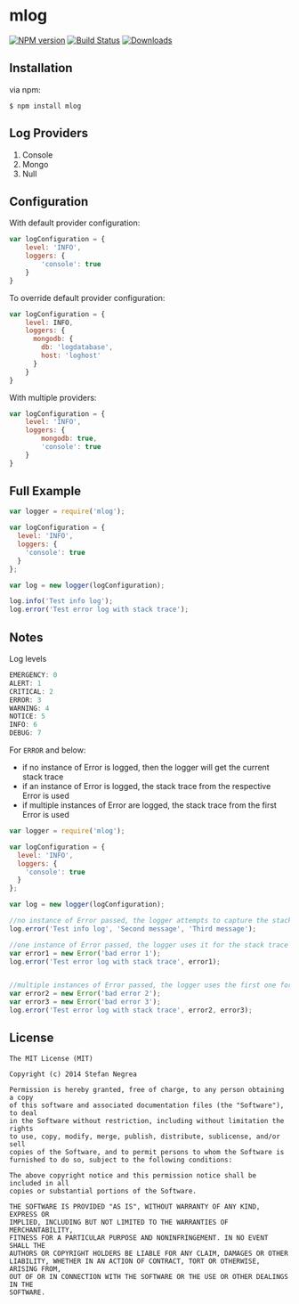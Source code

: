 mlog
====

[![NPM version][npm-image]][npm-url] [![Build Status][travis-image]][travis-url] [![Downloads][downloads-image]][npm-url]



## Installation

via npm:

    $ npm install mlog

## Log Providers

1. Console
2. Mongo
3. Null


## Configuration

With default provider configuration:

```javascript
var logConfiguration = {
    level: 'INFO',
    loggers: {
        'console': true
    }
}
```

To override default provider configuration:

```javascript
var logConfiguration = {
    level: INFO,
    loggers: {
      mongodb: {
        db: 'logdatabase',
        host: 'loghost'
      }
    }
}
```

With multiple providers:
```javascript
var logConfiguration = {
    level: 'INFO',
    loggers: {
        mongodb: true,
        'console': true
    }
}
```


## Full Example

```javascript
var logger = require('mlog');

var logConfiguration = {
  level: 'INFO',
  loggers: {
    'console': true
  }
};

var log = new logger(logConfiguration);

log.info('Test info log');
log.error('Test error log with stack trace');
```

## Notes

Log levels
```javascript
EMERGENCY: 0
ALERT: 1
CRITICAL: 2
ERROR: 3
WARNING: 4
NOTICE: 5
INFO: 6
DEBUG: 7
```

For `ERROR` and below:
* if no instance of Error is logged, then the logger will get the current stack trace
* if an instance of Error is logged, the stack trace from the respective Error is used
* if multiple instances of Error are logged, the stack trace from the first Error is used


```javascript
var logger = require('mlog');

var logConfiguration = {
  level: 'INFO',
  loggers: {
    'console': true
  }
};

var log = new logger(logConfiguration);

//no instance of Error passed, the logger attempts to capture the stack trace
log.error('Test info log', 'Second message', 'Third message');

//one instance of Error passed, the logger uses it for the stack trace
var error1 = new Error('bad error 1');
log.error('Test error log with stack trace', error1);


//multiple instances of Error passed, the logger uses the first one for the stack trace
var error2 = new Error('bad error 2');
var error3 = new Error('bad error 3');
log.error('Test error log with stack trace', error2, error3);
```


## License

```
The MIT License (MIT)

Copyright (c) 2014 Stefan Negrea

Permission is hereby granted, free of charge, to any person obtaining a copy
of this software and associated documentation files (the "Software"), to deal
in the Software without restriction, including without limitation the rights
to use, copy, modify, merge, publish, distribute, sublicense, and/or sell
copies of the Software, and to permit persons to whom the Software is
furnished to do so, subject to the following conditions:

The above copyright notice and this permission notice shall be included in all
copies or substantial portions of the Software.

THE SOFTWARE IS PROVIDED "AS IS", WITHOUT WARRANTY OF ANY KIND, EXPRESS OR
IMPLIED, INCLUDING BUT NOT LIMITED TO THE WARRANTIES OF MERCHANTABILITY,
FITNESS FOR A PARTICULAR PURPOSE AND NONINFRINGEMENT. IN NO EVENT SHALL THE
AUTHORS OR COPYRIGHT HOLDERS BE LIABLE FOR ANY CLAIM, DAMAGES OR OTHER
LIABILITY, WHETHER IN AN ACTION OF CONTRACT, TORT OR OTHERWISE, ARISING FROM,
OUT OF OR IN CONNECTION WITH THE SOFTWARE OR THE USE OR OTHER DEALINGS IN THE
SOFTWARE.
```



[npm-url]: https://npmjs.org/package/mlog
[npm-image]: http://img.shields.io/npm/v/mlog.svg
[downloads-image]: http://img.shields.io/npm/dm/mlog.svg

[travis-url]: https://travis-ci.org/snegrea/mlog
[travis-image]: https://travis-ci.org/snegrea/mlog.svg
